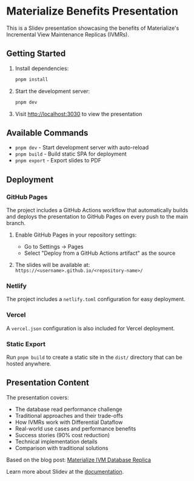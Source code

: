 # Materialize Benefits Presentation

This is a Slidev presentation showcasing the benefits of Materialize's Incremental View Maintenance Replicas (IVMRs).

## Getting Started

1. Install dependencies:
   ```bash
   pnpm install
   ```

2. Start the development server:
   ```bash
   pnpm dev
   ```

3. Visit <http://localhost:3030> to view the presentation

## Available Commands

- `pnpm dev` - Start development server with auto-reload  
- `pnpm build` - Build static SPA for deployment
- `pnpm export` - Export slides to PDF

## Deployment

### GitHub Pages
The project includes a GitHub Actions workflow that automatically builds and deploys the presentation to GitHub Pages on every push to the main branch.

1. Enable GitHub Pages in your repository settings:
   - Go to Settings → Pages
   - Select "Deploy from a GitHub Actions artifact" as the source
   
2. The slides will be available at: `https://<username>.github.io/<repository-name>/`

### Netlify
The project includes a `netlify.toml` configuration for easy deployment.

### Vercel
A `vercel.json` configuration is also included for Vercel deployment.

### Static Export
Run `pnpm build` to create a static site in the `dist/` directory that can be hosted anywhere.

## Presentation Content

The presentation covers:
- The database read performance challenge
- Traditional approaches and their trade-offs
- How IVMRs work with Differential Dataflow
- Real-world use cases and performance benefits
- Success stories (90% cost reduction)
- Technical implementation details
- Comparison with traditional solutions

Based on the blog post: [Materialize IVM Database Replica](https://materialize.com/blog/ivm-database-replica/)

Learn more about Slidev at the [documentation](https://sli.dev/).
